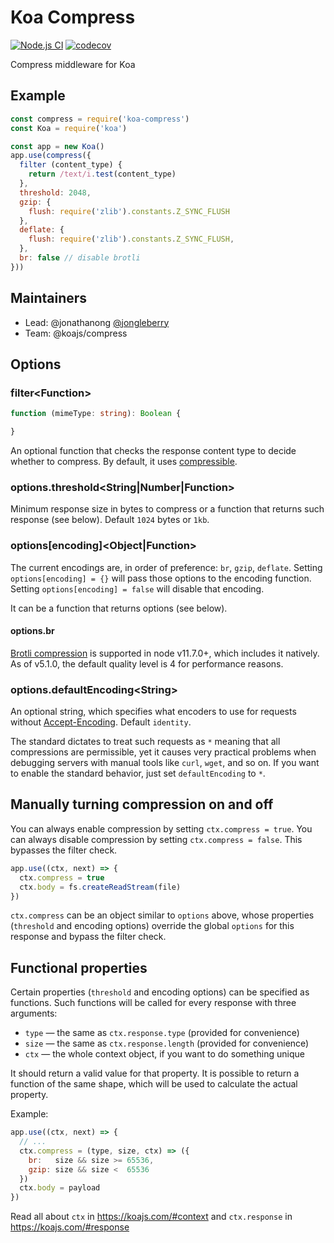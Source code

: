 # Koa Compress

[![Node.js CI](https://github.com/koajs/compress/workflows/Node.js%20CI/badge.svg?branch=master)](https://github.com/koajs/compress/actions?query=workflow%3A%22Node.js+CI%22+branch%3Amaster)
[![codecov](https://codecov.io/gh/koajs/compress/branch/master/graph/badge.svg)](https://codecov.io/gh/koajs/compress)

Compress middleware for Koa

## Example

```js
const compress = require('koa-compress')
const Koa = require('koa')

const app = new Koa()
app.use(compress({
  filter (content_type) {
  	return /text/i.test(content_type)
  },
  threshold: 2048,
  gzip: {
    flush: require('zlib').constants.Z_SYNC_FLUSH
  },
  deflate: {
    flush: require('zlib').constants.Z_SYNC_FLUSH,
  },
  br: false // disable brotli
}))
```

## Maintainers

- Lead: @jonathanong [@jongleberry](https://twitter.com/jongleberry)
- Team: @koajs/compress

## Options

### filter\<Function\>

```ts
function (mimeType: string): Boolean {

}
```

An optional function that checks the response content type to decide whether to compress.
By default, it uses [compressible](https://github.com/jshttp/compressible).

### options.threshold\<String|Number|Function\>

Minimum response size in bytes to compress or a function that returns such response (see below).
Default `1024` bytes or `1kb`.

### options[encoding]\<Object|Function\>

The current encodings are, in order of preference: `br`, `gzip`, `deflate`.
Setting `options[encoding] = {}` will pass those options to the encoding function.
Setting `options[encoding] = false` will disable that encoding.

It can be a function that returns options (see below).

#### options<span></span>.br

[Brotli compression](https://en.wikipedia.org/wiki/Brotli) is supported in node v11.7.0+, which includes it natively.
As of v5.1.0, the default quality level is 4 for performance reasons.

### options.defaultEncoding\<String\>

An optional string, which specifies what encoders to use for requests without
[Accept-Encoding](https://developer.mozilla.org/en-US/docs/Web/HTTP/Headers/Accept-Encoding).
Default `identity`.

The standard dictates to treat such requests as `*` meaning that all compressions are permissible,
yet it causes very practical problems when debugging servers with manual tools like `curl`, `wget`, and so on.
If you want to enable the standard behavior, just set `defaultEncoding` to `*`.

## Manually turning compression on and off

You can always enable compression by setting `ctx.compress = true`.
You can always disable compression by setting `ctx.compress = false`.
This bypasses the filter check.

```js
app.use((ctx, next) => {
  ctx.compress = true
  ctx.body = fs.createReadStream(file)
})
```

`ctx.compress` can be an object similar to `options` above, whose properties (`threshold` and encoding options)
override the global `options` for this response and bypass the filter check.

## Functional properties

Certain properties (`threshold` and encoding options) can be specified as functions. Such functions will be called
for every response with three arguments:

* `type` &mdash; the same as `ctx.response.type` (provided for convenience)
* `size` &mdash; the same as `ctx.response.length` (provided for convenience)
* `ctx` &mdash; the whole context object, if you want to do something unique

It should return a valid value for that property. It is possible to return a function of the same shape,
which will be used to calculate the actual property.

Example:

```js
app.use((ctx, next) => {
  // ...
  ctx.compress = (type, size, ctx) => ({
    br:   size && size >= 65536,
    gzip: size && size <  65536
  })
  ctx.body = payload
})
```

Read all about `ctx` in https://koajs.com/#context and `ctx.response` in https://koajs.com/#response
